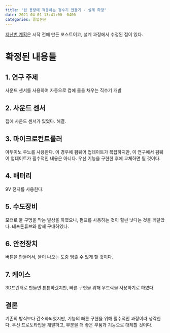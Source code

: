 ```yaml
---
title: "컵 용량에 적응하는 정수기 만들기 - 설계 확정"
date: 2021-04-01 13:41:00 -0400
categories: 졸업논문
---
```


[지난번 계획]은 시작 전에 만든 포스트이고, 설계 과정에서 수정된 점이 있다.

# 확정된 내용들

## 1. 연구 주제

사운드 센서를 사용하여 자동으로 컵에 물을 채우는 직수기 개발

## 2. 사운드 센서

집에 사운드 센서가 있었다. 해결.

## 3. 마이크로컨트롤러

아두이노 우노를 사용한다. 이 경우에 펌웨어 업데이트가 복잡하지만, 이 연구에서 펌웨어 업데이트가 필수적인 내용은 아니다. 우선 기능을 구현한 후에 교체하면 될 것이다.

## 4. 배터리

9V 전지를 사용한다.

## 5. 수도장비

모터로 물 구멍을 막는 발상을 하였으나, 펌프를 사용하는 것이 훨씬 낫다는 것을 깨달았다. 테프론튜브와 함께 구매하였다.

## 6. 안전장치

버튼을 만들어서, 물이 나오는 도중 멈출 수 있게 할 것이다.

## 7. 케이스

3D프린터로 만들면 튼튼하겠지만, 빠른 구현을 위해 우드락을 사용하기로 하였다.

## 결론

기존의 방식보다 간소화되었지만, 기능의 빠른 구현을 위해 필수적인 과정이라 생각한다. 우선 프로토타입을 개발하고, 부분을 더 좋은 부품과 기능으로 대체할 것이다.


[지난번 계획]: https://talkwarrior.github.io/%EC%A1%B8%EC%97%85%EB%85%BC%EB%AC%B8/graduation-project-2/